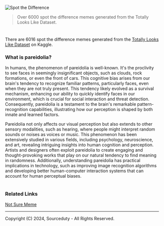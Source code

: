 ![Spot the Difference](https://github.com/sourceduty/Spot_the_Difference/assets/123030236/1134e53a-a742-45d7-b532-b8ceea8fd593)

> Over 6000 spot the difference memes generated from the Totally Looks Like Dataset.

#

There are 6016 spot the difference memes generated from the [Totally Looks Like Dataset](https://www.kaggle.com/datasets/ruchi798/totally-looks-like-dataset) on Kaggle.

### What is pareidolia?

In humans, the phenomenon of pareidolia is well-known. It's the proclivity to see faces in seemingly insignificant objects, such as clouds, rock formations, or even the front of cars. This cognitive bias arises from our brain's tendency to recognize familiar patterns, particularly faces, even when they are not truly present. This tendency likely evolved as a survival mechanism, enhancing our ability to quickly identify faces in our environment, which is crucial for social interaction and threat detection. Consequently, pareidolia is a testament to the brain's remarkable pattern-recognition capabilities, illustrating how our perception is shaped by both innate and learned factors.

Pareidolia not only affects our visual perception but also extends to other sensory modalities, such as hearing, where people might interpret random sounds or noises as voices or music. This phenomenon has been extensively studied in various fields, including psychology, neuroscience, and art, revealing intriguing insights into human cognition and perception. Artists and designers often exploit pareidolia to create engaging and thought-provoking works that play on our natural tendency to find meaning in randomness. Additionally, understanding pareidolia has practical implications in technology, such as improving image recognition algorithms and developing better human-computer interaction systems that can account for human perceptual biases.

#
### Related Links

[Not Sure Meme](https://github.com/sourceduty/Not_Sure_Meme)

***
Copyright (C) 2024, Sourceduty - All Rights Reserved.
